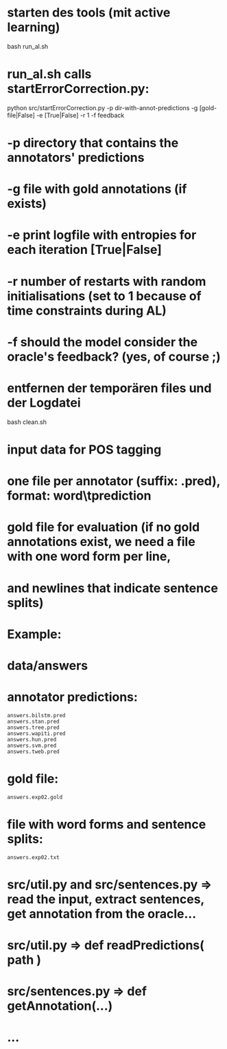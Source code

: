 # starten des tools (mit active learning)
bash run_al.sh

# run_al.sh calls startErrorCorrection.py:

python src/startErrorCorrection.py -p dir-with-annot-predictions -g [gold-file|False] -e [True|False] -r 1 -f feedback   

# -p directory that contains the annotators' predictions
# -g file with gold annotations (if exists)
# -e print logfile with entropies for each iteration [True|False]
# -r number of restarts with random initialisations (set to 1 because of time constraints during AL)
# -f should the model consider the oracle's feedback? (yes, of course ;)


# entfernen der temporären files und der Logdatei
bash clean.sh



# input data for POS tagging
# one file per annotator (suffix: .pred), format: word\tprediction
# gold file for evaluation (if no gold annotations exist, we need a file with one word form per line,
# and newlines that indicate sentence splits)

# Example:
# data/answers
# annotator predictions:
	answers.bilstm.pred  
	answers.stan.pred  
	answers.tree.pred  
	answers.wapiti.pred
	answers.hun.pred   
	answers.svm.pred   
	answers.tweb.pred

# gold file:
	answers.exp02.gold

# file with word forms and sentence splits:
	answers.exp02.txt

#####
# src/util.py and src/sentences.py => read the input, extract sentences, get annotation from the oracle...
# src/util.py 	   => 	def readPredictions( path ) 
# src/sentences.py =>	def getAnnotation(...)
# ...
